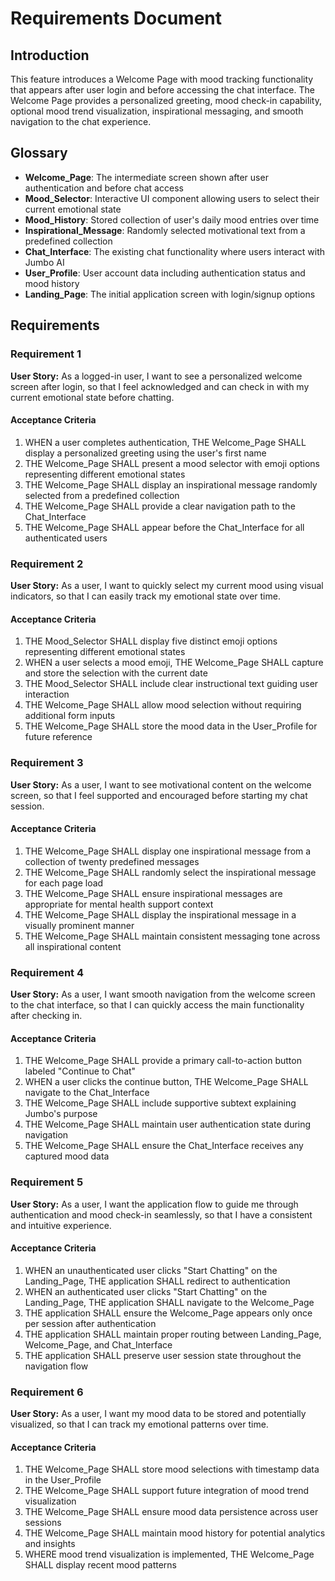 # Requirements Document

## Introduction

This feature introduces a Welcome Page with mood tracking functionality that appears after user login and before accessing the chat interface. The Welcome Page provides a personalized greeting, mood check-in capability, optional mood trend visualization, inspirational messaging, and smooth navigation to the chat experience.

## Glossary

- **Welcome_Page**: The intermediate screen shown after user authentication and before chat access
- **Mood_Selector**: Interactive UI component allowing users to select their current emotional state
- **Mood_History**: Stored collection of user's daily mood entries over time
- **Inspirational_Message**: Randomly selected motivational text from a predefined collection
- **Chat_Interface**: The existing chat functionality where users interact with Jumbo AI
- **User_Profile**: User account data including authentication status and mood history
- **Landing_Page**: The initial application screen with login/signup options

## Requirements

### Requirement 1

**User Story:** As a logged-in user, I want to see a personalized welcome screen after login, so that I feel acknowledged and can check in with my current emotional state before chatting.

#### Acceptance Criteria

1. WHEN a user completes authentication, THE Welcome_Page SHALL display a personalized greeting using the user's first name
2. THE Welcome_Page SHALL present a mood selector with emoji options representing different emotional states
3. THE Welcome_Page SHALL display an inspirational message randomly selected from a predefined collection
4. THE Welcome_Page SHALL provide a clear navigation path to the Chat_Interface
5. THE Welcome_Page SHALL appear before the Chat_Interface for all authenticated users

### Requirement 2

**User Story:** As a user, I want to quickly select my current mood using visual indicators, so that I can easily track my emotional state over time.

#### Acceptance Criteria

1. THE Mood_Selector SHALL display five distinct emoji options representing different emotional states
2. WHEN a user selects a mood emoji, THE Welcome_Page SHALL capture and store the selection with the current date
3. THE Mood_Selector SHALL include clear instructional text guiding user interaction
4. THE Welcome_Page SHALL allow mood selection without requiring additional form inputs
5. THE Welcome_Page SHALL store the mood data in the User_Profile for future reference

### Requirement 3

**User Story:** As a user, I want to see motivational content on the welcome screen, so that I feel supported and encouraged before starting my chat session.

#### Acceptance Criteria

1. THE Welcome_Page SHALL display one inspirational message from a collection of twenty predefined messages
2. THE Welcome_Page SHALL randomly select the inspirational message for each page load
3. THE Welcome_Page SHALL ensure inspirational messages are appropriate for mental health support context
4. THE Welcome_Page SHALL display the inspirational message in a visually prominent manner
5. THE Welcome_Page SHALL maintain consistent messaging tone across all inspirational content

### Requirement 4

**User Story:** As a user, I want smooth navigation from the welcome screen to the chat interface, so that I can quickly access the main functionality after checking in.

#### Acceptance Criteria

1. THE Welcome_Page SHALL provide a primary call-to-action button labeled "Continue to Chat"
2. WHEN a user clicks the continue button, THE Welcome_Page SHALL navigate to the Chat_Interface
3. THE Welcome_Page SHALL include supportive subtext explaining Jumbo's purpose
4. THE Welcome_Page SHALL maintain user authentication state during navigation
5. THE Welcome_Page SHALL ensure the Chat_Interface receives any captured mood data

### Requirement 5

**User Story:** As a user, I want the application flow to guide me through authentication and mood check-in seamlessly, so that I have a consistent and intuitive experience.

#### Acceptance Criteria

1. WHEN an unauthenticated user clicks "Start Chatting" on the Landing_Page, THE application SHALL redirect to authentication
2. WHEN an authenticated user clicks "Start Chatting" on the Landing_Page, THE application SHALL navigate to the Welcome_Page
3. THE application SHALL ensure the Welcome_Page appears only once per session after authentication
4. THE application SHALL maintain proper routing between Landing_Page, Welcome_Page, and Chat_Interface
5. THE application SHALL preserve user session state throughout the navigation flow

### Requirement 6

**User Story:** As a user, I want my mood data to be stored and potentially visualized, so that I can track my emotional patterns over time.

#### Acceptance Criteria

1. THE Welcome_Page SHALL store mood selections with timestamp data in the User_Profile
2. THE Welcome_Page SHALL support future integration of mood trend visualization
3. THE Welcome_Page SHALL ensure mood data persistence across user sessions
4. THE Welcome_Page SHALL maintain mood history for potential analytics and insights
5. WHERE mood trend visualization is implemented, THE Welcome_Page SHALL display recent mood patterns